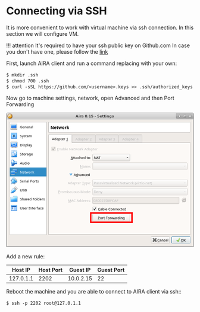 Connecting via SSH
==================

It is more convenient to work with virtual machine via ssh connection. In this section we will configure VM.

!!! attention
    It's required to have your ssh public key on Github.com
    In case you don't have one, please follow the [link](https://help.github.com/articles/adding-a-new-ssh-key-to-your-github-account/)

First, launch AIRA client and run a command replacing <username> with your own:

    $ mkdir .ssh
    $ chmod 700 .ssh
    $ curl -sSL https://github.com/<username>.keys >> .ssh/authorized_keys

Now go to machine settings, network, open Advanced and then Port Forwarding

![Port forwarding](img/4.png "Port forwarding")

Add a new rule:

| Host IP       | Host Port     | Guest IP      | Guest Port    |
|-----------    |-----------    |-----------    |------------   |
| 127.0.1.1     | 2202          | 10.0.2.15     | 22            |

Reboot the machine and you are able to connect to AIRA client via ssh::

    $ ssh -p 2202 root@127.0.1.1
